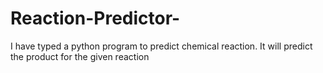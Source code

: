 # Reaction-Predictor-
I have typed a python program to predict chemical reaction. It will predict the product for the given reaction 
